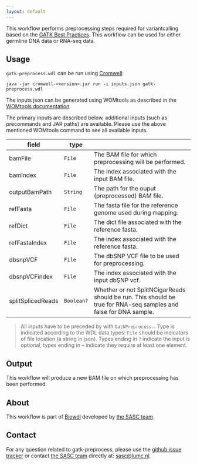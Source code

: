 ```yaml
---
layout: default
---
```


This workflow performs preprocessing steps required for variantcalling based
on the
[GATK Best Practices](https://software.broadinstitute.org/gatk/best-practices/).
This workflow can be used for either germline DNA data or RNA-seq data.

## Usage
`gatk-preprocess.wdl` can be run using
[Cromwell](http://cromwell.readthedocs.io/en/stable/):
```
java -jar cromwell-<version>.jar run -i inputs.json gatk-preprocess.wdl
```

The inputs json can be generated using WOMtools as described in the [WOMtools
documentation](http://cromwell.readthedocs.io/en/stable/WOMtool/).

The primary inputs are described below, additional inputs (such as precommands
and JAR paths) are available. Please use the above mentioned WOMtools command
to see all available inputs.

| field | type | |
|-|-|-|
| bamFile | `File` | The BAM file for which preprocessing will be performed. |
| bamIndex | `File` | The index associated with the input BAM file. |
| outputBamPath | `String` | The path for the ouput (preprocessed) BAM file. |
| refFasta | `File` | The fasta file for the reference genome used during mapping. |
| refDict | `File` | The dict file associated with the reference fasta. |
| refFastaIndex | `File` | The index associated with the reference fasta. |
| dbsnpVCF | `File` | The dbSNP VCF file to be used for preprocessing. |
| dbsnpVCFindex | `File` | The index associated with the input dbSNP vcf. |
| splitSplicedReads | `Boolean?` | Whether or not SplitNCigarReads should be run. This should be true for RNA-seq samples and false for DNA sample. |

>All inputs have to be preceded by with `GatkPreprocess.`.
Type is indicated according to the WDL data types: `File` should be indicators
of file location (a string in json). Types ending in `?` indicate the input is
optional, types ending in `+` indicate they require at least one element.

## Output
This workflow will produce a new BAM file on which preprocessing has been
performed.

## About
This workflow is part of [Biowdl](https://biowdl.github.io/)
developed by [the SASC team](http://sasc.lumc.nl/).

## Contact
<p>
  <!-- Obscure e-mail address for spammers -->
For any question related to gatk-preprocess, please use the
<a href='https://github.com/biowdl/gatk-preprocess/issues'>github issue tracker</a>
or contact
 <a href='http://sasc.lumc.nl/'>the SASC team</a> directly at: <a href='&#109;&#97;&#105;&#108;&#116;&#111;&#58;&#115;&#97;&#115;&#99;&#64;&#108;&#117;&#109;&#99;&#46;&#110;&#108;'>
&#115;&#97;&#115;&#99;&#64;&#108;&#117;&#109;&#99;&#46;&#110;&#108;</a>.
</p>
